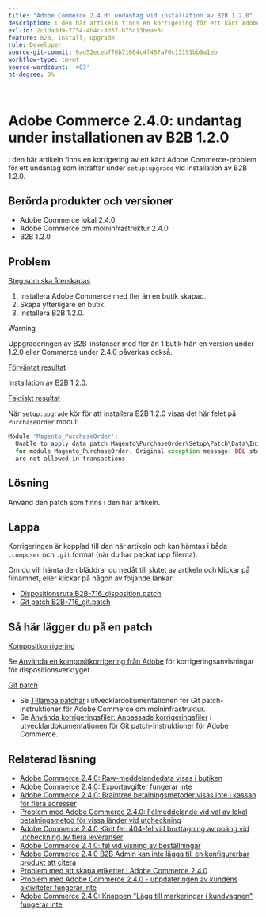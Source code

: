 ```yaml
---
title: "Adobe Commerce 2.4.0: undantag vid installation av B2B 1.2.0"
description: I den här artikeln finns en korrigering för ett känt Adobe Commerce-fel för ett undantag som inträffar under "setup:upgrade" vid installation av B2B 1.2.0.
exl-id: 2c1dadd9-7754-4b4c-8d37-b75c13beae5c
feature: B2B, Install, Upgrade
role: Developer
source-git-commit: 0ad52eceb776b71604c4f467a70c13191bb9a1eb
workflow-type: tm+mt
source-wordcount: '403'
ht-degree: 0%

---
```


# Adobe Commerce 2.4.0: undantag under installationen av B2B 1.2.0

I den här artikeln finns en korrigering av ett känt Adobe Commerce-problem för ett undantag som inträffar under `setup:upgrade` vid installation av B2B 1.2.0.

## Berörda produkter och versioner

* Adobe Commerce lokal 2.4.0
* Adobe Commerce om molninfrastruktur 2.4.0
* B2B 1.2.0

## Problem

<u>Steg som ska återskapas</u>

1. Installera Adobe Commerce med fler än en butik skapad.
1. Skapa ytterligare en butik.
1. Installera B2B 1.2.0.

>[!WARNING]
>
>Uppgraderingen av B2B-instanser med fler än 1 butik från en version under 1.2.0 eller Commerce under 2.4.0 påverkas också.

<u>Förväntat resultat</u>

Installation av B2B 1.2.0.

<u>Faktiskt resultat</u>

När `setup:upgrade` kör för att installera B2B 1.2.0 visas det här felet på `PurchaseOrder` modul:

```php
Module 'Magento_PurchaseOrder':
  Unable to apply data patch Magento\PurchaseOrder\Setup\Patch\Data\InitPurchaseOrderSalesSequence
  for module Magento_PurchaseOrder. Original exception message: DDL statements
  are not allowed in transactions
```

## Lösning

Använd den patch som finns i den här artikeln.

## Lappa

Korrigeringen är kopplad till den här artikeln och kan hämtas i båda `.composer` och `.git` format (när du har packat upp filerna).

Om du vill hämta den bläddrar du nedåt till slutet av artikeln och klickar på filnamnet, eller klickar på någon av följande länkar:

* [Dispositionsruta B2B-716\_disposition.patch](assets/B2B-716_composer.patch.zip)
* [Git patch B2B-716\_git.patch](assets/B2B-716_git.patch.zip)

## Så här lägger du på en patch

<u>Kompositkorrigering </u>

Se [Använda en kompositkorrigering från Adobe](/help/how-to/general/how-to-apply-a-composer-patch-provided-by-magento.md) för korrigeringsanvisningar för dispositionsverktyget.

<u>Git patch </u>

* Se [Tillämpa patchar](https://devdocs.magento.com/cloud/project/project-patch.html) i utvecklardokumentationen för Git patch-instruktioner för Adobe Commerce om molninfrastruktur.
* Se [Använda korrigeringsfiler: Anpassade korrigeringsfiler](https://devdocs.magento.com/guides/v2.4/comp-mgr/patching.html#custom-patches) i utvecklardokumentationen för Git patch-instruktioner för Adobe Commerce.

## Relaterad läsning

* [Adobe Commerce 2.4.0: Raw-meddelandedata visas i butiken](/help/troubleshooting/storefront/magento-2-4-0-issue-storefront-raw-message-data-display.md)
* [Adobe Commerce 2.4.0: Exportavgifter fungerar inte](/help/troubleshooting/miscellaneous/magento-2-4-0-known-issue-export-tax-rates-does-not-work.md)
* [Adobe Commerce 2.4.0: Braintree betalningsmetoder visas inte i kassan för flera adresser](/help/troubleshooting/payments/magento-2-4-0-braintree-not-in-multiple-addresses-checkout.md)
* [Problem med Adobe Commerce 2.4.0: Felmeddelande vid val av lokal betalningsmetod för vissa länder vid utcheckning](/help/troubleshooting/payments/magento-2-4-0-checkout-error-selecting-local-payments.md)
* [Adobe Commerce 2.4.0 Känt fel: 404-fel vid borttagning av poäng vid utcheckning av flera leveranser](/help/troubleshooting/storefront/magento-2-4-0-404-error-removing-rewards-points-on-multi-shipping-checkout.md)
* [Adobe Commerce 2.4.0: fel vid visning av beställningar](/help/troubleshooting/storefront/magento-2-4-0-known-issue-orders-display-error.md)
* [Adobe Commerce 2.4.0 B2B Admin kan inte lägga till en konfigurerbar produkt att citera](/help/troubleshooting/miscellaneous/magento-2-4-0-b2b-admin-can-t-add-configurable-product-to-quote.md)
* [Problem med att skapa etiketter i Adobe Commerce 2.4.0](/help/troubleshooting/known-issues-patches-attached/shipping-labels-creation-known-issue-in-magento-2-4-0.md)
* [Problem med Adobe Commerce 2.4.0 - uppdateringen av kundens aktiviteter fungerar inte](/help/troubleshooting/miscellaneous/magento-2-4-0-refresh-on-customer-activities-does-not-work.md)
* [Adobe Commerce 2.4.0: Knappen &quot;Lägg till markeringar i kundvagnen&quot; fungerar inte](/help/troubleshooting/miscellaneous/magento-2-4-0-add-selections-to-my-cart-does-not-work.md)
